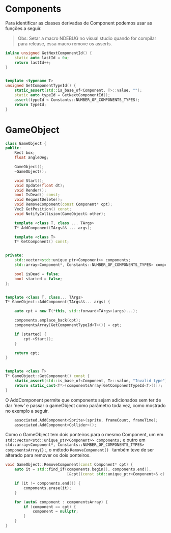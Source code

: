 # Components
Para identificar as classes derivadas de Component podemos usar as funções a seguir.
> Obs: Setar a macro NDEBUG no visual studio quando for compilar para release, essa macro remove os asserts.

```c++
inline unsigned GetNextComponentId() {
	static auto lastId = 0u;
	return lastId++;
}


template <typename T>
unsigned GetComponentTypeId() {
	static_assert(std::is_base_of<Component, T>::value, "");
	static auto typeId = GetNextComponentId();
	assert(typeId < Constants::NUMBER_OF_COMPONENTS_TYPES);
	return typeId;
}
```



# GameObject

```c++
class GameObject {
public:
	Rect box;
	float angleDeg;

	GameObject();
	~GameObject();

	void Start();
	void Update(float dt);
	void Render();
	bool IsDead() const;
	void RequestDelete();
	void RemoveComponent(const Component* cpt);
	Vec2 GetPosition() const;
	void NotifyCollision(GameObject& other);

	template <class T, class ... TArgs>
	T* AddComponent(TArgs&& ... args);

	template <class T>
	T* GetComponent() const;


private:
	std::vector<std::unique_ptr<Component>> components;
	std::array<Component*, Constants::NUMBER_OF_COMPONENTS_TYPES> componentsArray{};

	bool isDead = false;
	bool started = false;
};


template <class T, class... TArgs>
T* GameObject::AddComponent(TArgs&&... args) {

	auto cpt = new T(*this, std::forward<TArgs>(args)...);

	components.emplace_back(cpt);
	componentsArray[GetComponentTypeId<T>()] = cpt;

	if (started) {
		cpt->Start();
	}

	return cpt;
}


template <class T>
T* GameObject::GetComponent() const {
	static_assert(std::is_base_of<Component, T>::value, "Invalid type");
	return static_cast<T*>(componentsArray[GetComponentTypeId<T>()]);
}
```

O AddComponent permite que components sejam adicionados sem ter de dar 'new' e passar o gameObject como parâmetro toda vez, como mostrado no exemplo a seguir.

```c++
	associated.AddComponent<Sprite>(sprite, frameCount, frameTime);
	associated.AddComponent<Collider>();
```

Como o GameObject tem dois ponteiros para o mesmo Component, um em ``` std::vector<std::unique_ptr<Component>> components;``` e outro em ``` std::array<Component*, Constants::NUMBER_OF_COMPONENTS_TYPES> componentsArray{};```, o método ```RemoveComponent() ``` também teve de ser alterado para remover os dois ponteiros.

```c++
void GameObject::RemoveComponent(const Component* cpt) {
	auto it = std::find_if(components.begin(), components.end(),
	                       [&cpt](const std::unique_ptr<Component>& c) { return c.get() == cpt; });

	if (it != components.end()) {
		components.erase(it);
	}

	for (auto& component : componentsArray) {
		if (component == cpt) {
			component = nullptr;
		}
	}
}
```
